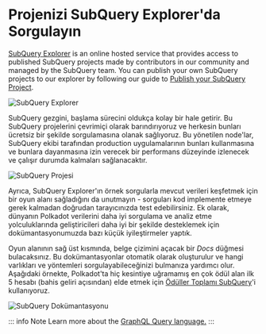 # Projenizi SubQuery Explorer'da Sorgulayın

[SubQuery Explorer](https://explorer.subquery.network) is an online hosted service that provides access to published SubQuery projects made by contributors in our community and managed by the SubQuery team. You can publish your own SubQuery projects to our explorer by following our guide to [Publish your SubQuery Project](../run_publish/publish.md).

![SubQuery Explorer](https://static.subquery.network/media/explorer/explorer-header.png)

SubQuery gezgini, başlama sürecini oldukça kolay bir hale getirir. Bu SubQuery projelerini çevrimiçi olarak barındırıyoruz ve herkesin bunları ücretsiz bir şekilde sorgulamasına olanak sağlıyoruz. Bu yönetilen node'lar, SubQuery ekibi tarafından production uygulamalarının bunları kullanmasına ve bunlara dayanmasına izin verecek bir performans düzeyinde izlenecek ve çalışır durumda kalmaları sağlanacaktır.

![SubQuery Projesi](https://static.subquery.network/media/explorer/explorer-project.png)

Ayrıca, SubQuery Explorer'ın örnek sorgularla mevcut verileri keşfetmek için bir oyun alanı sağladığını da unutmayın - sorguları kod implemente etmeye gerek kalmadan doğrudan tarayıcınızda test edebilirsiniz. Ek olarak, dünyanın Polkadot verilerini daha iyi sorgulama ve analiz etme yolculuklarında geliştiricileri daha iyi bir şekilde desteklemek için dokümantasyonumuzda bazı küçük iyileştirmeler yaptık.

Oyun alanının sağ üst kısmında, belge çizimini açacak bir _Docs_ düğmesi bulacaksınız. Bu dokümantasyonlar otomatik olarak oluşturulur ve hangi varlıkları ve yöntemleri sorgulayabileceğinizi bulmanıza yardımcı olur. Aşağıdaki örnekte, Polkadot'ta hiç kesintiye uğramamış en çok ödül alan ilk 5 hesabı (bahis geliri açısından) elde etmek için [Ödüller Toplamı SubQuery](https://explorer.subquery.network/subquery/OnFinality-io/sum-reward)'i kullanıyoruz.

![SubQuery Dokümantasyonu](https://static.subquery.network/media/explorer/explorer-documentation.png)

::: info Note Learn more about the [GraphQL Query language.](./graphql.md) :::
